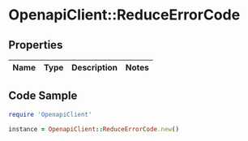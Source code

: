 # OpenapiClient::ReduceErrorCode

## Properties

Name | Type | Description | Notes
------------ | ------------- | ------------- | -------------

## Code Sample

```ruby
require 'OpenapiClient'

instance = OpenapiClient::ReduceErrorCode.new()
```


